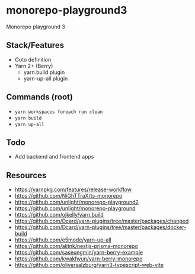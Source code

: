 # monorepo-playground3

Monorepo playground 3

## Stack/Features

- Goto definition
- Yarn 2+ (Berry)
  - yarn.build plugin
  - yarn-up-all plugin

## Commands (root)

- `yarn workspaces foreach run clean`
- `yarn build`
- `yarn up-all`

## Todo

- Add backend and frontend apps

## Resources

- https://yarnpkg.com/features/release-workflow
- https://github.com/NiGhTTraX/ts-monorepo
- https://github.com/unlight/monorepo-playground2
- https://github.com/unlight/monorepo-playground
- https://github.com/ojkelly/yarn.build
- https://github.com/Dcard/yarn-plugins/tree/master/packages/changed
- https://github.com/Dcard/yarn-plugins/tree/master/packages/docker-build
- https://github.com/e5mode/yarn-up-all
- https://github.com/alitnk/nestjs-prisma-monorepo
- https://github.com/saseungmin/yarn-berry-example
- https://github.com/kwakhyun/yarn-berry-monorepo
- https://github.com/oliversalzburg/yarn3-typescript-web-vite
